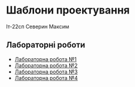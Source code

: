# Шаблони проектування

Іт-22сп Северин Максим

## Лабораторні роботи

- [Лабораторна робота №1](./lab-1/Builder.md)
- [Лабораторна робота №2](./lab-2/Adapter.md)
- [Лабораторна робота №3](./lab-3/Strategy.md)
- [Лабораторна робота №4](./lab-4/Refactoring.md)
